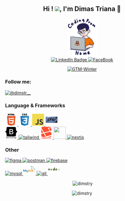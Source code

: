 <h2 align="center">Hi ! <img src="https://c.tenor.com/Qy8-CYPUYNkAAAAi/freakmeaning-fre4k.gif" width="45px" />, I'm Dimas Triana 💙</h2>

<div id="header" align="center">
  <img src="giphy.gif" width="100"/>
</div>

<div id="badges" align="center">
  <a href="https://www.linkedin.com/in/dimas-triana-233172241">
    <img src="https://img.shields.io/badge/LinkedIn-blue?style=for-the-badge&logo=linkedin&logoColor=white" alt="LinkedIn Badge"/>
  </a>
  <a href="https://www.facebook.com/profile.php?id=100032103882689">
    <img src="https://img.shields.io/badge/Facebook-1877F2?style=for-the-badge&logo=facebook&logoColor=white" alt="FaceBook"/>
  </a>
</div>
<p align="center">
  <a href="https://dimstry.vercel.app/" target="_blank">
    <img
    src="https://komarev.com/ghpvc/?username=GTM-Winter&label=Profile%20views&color=0e75b6&style=flat"
    alt="GTM-Winter"
    />
  </a>
</p>

<h3 align="left">Follow me:</h3>
<p align="left">
  <a href="https://instagram.com/@dimstr__" target="blank"><img align="center" src="https://raw.githubusercontent.com/rahuldkjain/github-profile-readme-generator/master/src/images/icons/Social/instagram.svg" alt="@dimstr__" height="30" width="40" /></a>
</p>

<h3 align="left">Language & Frameworks </h3>
<p align="left">
  <a href="https://www.w3.org/html/"
    target="_blank"
    rel="noreferrer">
    <img src="https://raw.githubusercontent.com/devicons/devicon/master/icons/html5/html5-original-wordmark.svg" alt="html5"
    width="40"
    height="40" />
  </a>
  <a href="https://www.w3schools.com/css/"
    target="_blank" rel="noreferrer">
    <img src="https://raw.githubusercontent.com/devicons/devicon/master/icons/css3/css3-original-wordmark.svg" alt="css3"
    width="40"
    height="40" />
  </a>
  <a href="https://developer.mozilla.org/en-US/docs/Web/JavaScript"
    target="_blank"
    rel="noreferrer">
    <img src="https://raw.githubusercontent.com/devicons/devicon/master/icons/javascript/javascript-original.svg" alt="javascript"
    width="40"
    height="40" />
  </a>
  <a href="https://www.php.net"
    target="_blank"
    rel="noreferrer">
    <img src="https://raw.githubusercontent.com/devicons/devicon/master/icons/php/php-original.svg"
    alt="php"
    width="40"
    height="40" />
  </a>
  <br>
  <a href="https://getbootstrap.com"
    target="_blank" rel="noreferrer">
    <img src="https://raw.githubusercontent.com/devicons/devicon/master/icons/bootstrap/bootstrap-plain-wordmark.svg" alt="bootstrap"
    width="40"
    height="40" />
  </a>
  <a href="https://tailwindcss.com/"
    target="_blank"
    rel="noreferrer">
    <img src="https://www.vectorlogo.zone/logos/tailwindcss/tailwindcss-icon.svg"
    alt="tailwind"
    width="40"
    height="40" />
  </a>
  <a href="https://laravel.com/"
    target="_blank"
    rel="noreferrer">
    <img src="https://raw.githubusercontent.com/devicons/devicon/master/icons/laravel/laravel-plain-wordmark.svg" alt="laravel"
    width="40"
    height="40" />
  </a>
  <a href="https://reactjs.org/"
    target="_blank"
    rel="noreferrer">
   <img src="https://cdn.jsdelivr.net/gh/devicons/devicon/icons/react/react-original-wordmark.svg" 
    width="40"
    height="40" />
  </a>
  <a 
    href="https://nextjs.org/" 
    target="_blank" 
    rel="noreferrer"> 
    <img 
    src="https://cdn.worldvectorlogo.com/logos/nextjs-2.svg" alt="nextjs" 
    width="40" 
    height="40"/> 
  </a>
</p>
<p></p>
<h3 align="left">Other</h3>
<p align="left">
  <a
    href="https://www.figma.com/" 
    target="_blank" rel="noreferrer"> 
    <img 
    src="https://www.vectorlogo.zone/logos/figma/figma-icon.svg" 
    alt="figma" 
    width="40" 
    height="40"/> 
 </a>
 <a 
   href="https://postman.com" 
   target="_blank" 
   rel="noreferrer"> 
   <img src="https://www.vectorlogo.zone/logos/getpostman/getpostman-icon.svg" 
   alt="postman" 
   width="40" 
   height="40"/> 
</a>
 <a 
  href="https://firebase.google.com/" 
  target="_blank" 
  rel="noreferrer"> 
  <img 
  src="https://www.vectorlogo.zone/logos/firebase/firebase-icon.svg" 
  alt="firebase" 
  width="40" 
  height="40"/> 
 </a>
<br>
 <a href="https://www.mysql.com/"
    target="_blank"
    rel="noreferrer">
    <img src="https://cdn.jsdelivr.net/gh/devicons/devicon/icons/sass/sass-original.svg" alt="mysql"
    width="40"
    height="40" />
  </a>
  <a href="https://www.mysql.com/"
    target="_blank"
    rel="noreferrer">
    <img src="https://raw.githubusercontent.com/devicons/devicon/master/icons/mysql/mysql-original-wordmark.svg" alt="mysql"
    width="40"
    height="40" />
  </a>
  <a href="https://git-scm.com/"
    target="_blank"
    rel="noreferrer">
    <img
    src="https://www.vectorlogo.zone/logos/git-scm/git-scm-icon.svg"
    alt="git"
    width="40"
    height="40" />
  </a>
  <a href="https://nodejs.org"
    target="_blank"
    rel="noreferrer">
    <img src="https://raw.githubusercontent.com/devicons/devicon/master/icons/nodejs/nodejs-original-wordmark.svg" alt="nodejs"
    width="40"
    height="40" />
  </a>
</p>

<p align="center">
  &nbsp;<img align="center" src="https://github-readme-stats.vercel.app/api?username=dimstry&show_icons=true&locale=en" alt="dimstry" />
</p>

<p align="center">
  <img align="center" src="https://github-readme-streak-stats.herokuapp.com/?user=dimstry&" alt="dimstry" />
</p>
